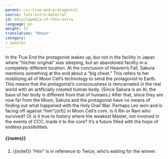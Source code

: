 ```yaml
---
parent: ccc-true-end-protagonist
source: fate-extra-material
id: encyclopedia-of-fate-extra
language: en
weight: 72
translation: "RHuot"
category:
- spoiler
---
```


In the True End the protagonist wakes up, but not in the facility in Japan where “his/her original” was sleeping, but an abandoned facility in a completely different location.
At the conclusion of Heaven’s Fall, Sakura mentions something at the end about a “big cheat.” This refers to her mobilizing all of Moon Cell’s technology to send the protagonist to Earth.
This means that the protagonist’s consciousness is reincarnated in the real world with an artificially created human body.
(Since Sakura is an AI, the base of her body is different from that of humans.)
After that, since they are now far from the Moon, Sakura and the protagonist have no means of finding out what happened with the Holy Grail War.
Perhaps Leo won and is facing off against “him”{{n1}} in Moon Cell‘s core. Is it Rin or Rani who survived?
Or is it true to history where the weakest Master, not involved in the events of CCC, made it to the core?
It’s a future filled with the hope of endless possibilities.

##### {{notes}}

1. {{note1}} “Him” is in reference to Twice, who‘s waiting for the winner.
